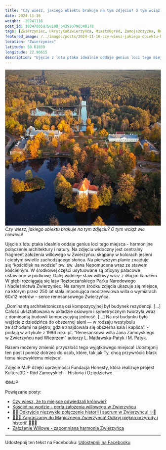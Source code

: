 ```yaml
---
title: "Czy wiesz, jakiego obiektu brakuje na tym zdjęciu? O tym wciąż wie niewielu!"
date: 2024-11-16
weight: -20241116
post_id: 103478058758108_543936798348178
tags: [Zwierzyniec, UkrytyKodZwierzyńca, MiastoOgród, Zamojszczyzna, Roztocze, Lubelskie, villarestituta, turystyka, dziedzictwo, zabytki, krajobrazy, TajemnicePrzeszłości, PodróżeWczasie, MagiczneMiejsce, RoztoczańskiParkNarodowy, NadleśnictwoZwierzyniec]
featured_image: /../images/posts/2024-11-16-czy-wiesz-jakiego-obiektu-brakuje-na-tym-zdjeciu-o-tym.jpg
location: "Zwierzyniec"
latitude: 50.61039
longitude: 22.96615
description: "Ujęcie z lotu ptaka idealnie oddaje genius loci tego miejsca - harmonijne połączenie architektury i natury.  Na zdjęciu widoczny jest centralny fragme..."
---
```


![Czy wiesz, jakiego obiektu brakuje na tym zdjęciu? O tym wciąż wie niewielu!](/images/posts/2024-11-16-czy-wiesz-jakiego-obiektu-brakuje-na-tym-zdjeciu-o-tym.jpg)
*Czy wiesz, jakiego obiektu brakuje na tym zdjęciu? O tym wciąż wie niewielu!*

Ujęcie z lotu ptaka idealnie oddaje genius loci tego miejsca - harmonijne połączenie architektury i natury.
Na zdjęciu widoczny jest centralny fragment założenia willowego w Zwierzyńcu skąpany w kolorach jesieni i ciepłym świetle zachodzącego słońca.
Na pierwszym planie znajduje się “kościółek na wodzie” pw. św. Jana Nepomucena wraz ze stawem kościelnym. W środkowej części usytuowane są oficyny pałacowe ustawione w podkowę. Dalej widnieje staw willowy wraz z długim kanałem. W głębi rozciągają się lasy Roztoczańskiego Parku Narodowego i Nadleśnictwa Zwierzyniec.
Na samym środku zdjęcia ukazuje się miejsce, na którym przez 250 lat stała imponująca  modrzewiowa willa o wymiarach 60x12 metrów – serce renesansowego Zwierzyńca.

„Dominantą architektoniczną osi kompozycyjnej był budynek rezydencji. [...] Całość ukształtowana w układzie osiowym i symetrycznym tworzyła wraz z dominantą budowli kompozycyjną jedność. [...]
Na osi budynku było wejście z dziedzińca do obszernej sieni — w rodzaju westybulu ze schodami na piętro, gdzie znajdowała się obszerna sala i kaplica”. - podają w artykule z 1986 roku pt. “Renesansowa willa Jana Zamoyskiego w Zwierzyńcu nad Wieprzem” autorzy L. Matławska-Patyk i M. Patyk.

Razem możemy zmienić przyszłość tego wyjątkowego miejsca! Udostępnij ten post i pomóż dotrzeć do osób, które, tak jak Ty, chcą przywrócić blask temu niezwykłemu miejscu!

Zdjęcie MJP dzięki uprzejmości Fundacja Honesty, która realizuje projekt Kultura3D - Ród Zamoyskich - Historia i Dziedzictwo.



©MJP

Powiązane posty:
- [Czy wiesz, że to miejsce odwiedzali królowie?](/posts/Czy-wiesz-ze-to-miejsce-odwiedzali-krolowie)
- [Kościół na wodzie - perła założenia willowego w Zwierzyńcu](/posts/Kosciol-na-wodzie-perla-zalozenia-willowego-w-Zwierzyncu)
- [🌟✨ Odkryjcie niezwykłe połączenie historii i sacrum w Zwierzyńcu! ✨🌟](/posts/-Odkryjcie-niezwykle-polaczenie-historii-i-sacrum)
- [🌳🏰🦌 Zapraszamy do Magicznego Zwierzyńca! Odkryj piękno przyrody i historii! 🌳🏰🦌](/posts/-Zapraszamy-do-Magicznego-Zwierzynca-Odkryj-piekno-przyrody)
- [Założenie Willowe - zapomniana harmonia Zwierzyńca](/posts/Zalozenie-Willowe-zapomniana-harmonia-Zwierzynca)


---

Udostępnij ten tekst na Facebooku:
[Udostępnij na Facebooku](https://www.facebook.com/sharer/sharer.php?u=https://stowarzyszeniewachniewskiej.pl/posts/Czy-wiesz-jakiego-obiektu-brakuje-na-tym-zdjeciu-O-tym)

<script type="application/ld+json">
{
  "@context": "https://schema.org",
  "@type": "BlogPosting",
  "headline": "Czy wiesz, jakiego obiektu brakuje na tym zdjęciu? O tym wciąż wie niewielu!",
  "datePublished": "2024-11-16",
  "dateModified": "2024-11-16",
  "author": {
    "@type": "Person",
    "name": "Michał Jan Patyk"
  },
  "publisher": {
    "@type": "Organization",
    "name": "Stowarzyszenie im. Aleksandry Wachniewskiej",
    "logo": {
      "@type": "ImageObject",
      "url": "https://stowarzyszeniewachniewskiej.pl/images/logo/logo.svg"
    }
  },
  "mainEntityOfPage": {
    "@type": "WebPage",
    "@id": "https://stowarzyszeniewachniewskiej.pl/posts/Czy-wiesz-jakiego-obiektu-brakuje-na-tym-zdjeciu-O-tym"
  },
  "image": {
    "@type": "ImageObject",
    "url": "https://stowarzyszeniewachniewskiej.pl/images/posts/2024-11-16-czy-wiesz-jakiego-obiektu-brakuje-na-tym-zdjeciu-o-tym.jpg"
  },
  "articleSection": "Dziedzictwo Kulturowe i Zabytki",
  "keywords": "Zwierzyniec, UkrytyKodZwierzyńca, MiastoOgród, Zamojszczyzna, Roztocze, Lubelskie, villarestituta, turystyka, dziedzictwo, zabytki, krajobrazy, TajemnicePrzeszłości, PodróżeWczasie, MagiczneMiejsce, RoztoczańskiParkNarodowy, NadleśnictwoZwierzyniec",
  "wordCount": 216,
  "articleBody": "Ujęcie z lotu ptaka idealnie oddaje genius loci tego miejsca - harmonijne połączenie architektury i natury. \nNa zdjęciu widoczny jest centralny fragment założenia willowego w Zwierzyńcu skąpany w kolorach jesieni i ciepłym świetle zachodzącego słońca. \nNa pierwszym planie znajduje się “kościółek na wodzie” pw. św. Jana Nepomucena wraz ze stawem kościelnym. W środkowej części usytuowane są oficyny pałacowe ustawione w podkowę. Dalej widnieje staw willowy wraz z długim kanałem. W głębi rozciągają się lasy Roztoczańskiego Parku Narodowego i Nadleśnictwa Zwierzyniec.\nNa samym środku zdjęcia ukazuje się miejsce, na którym przez 250 lat stała imponująca  modrzewiowa willa o wymiarach 60x12 metrów – serce renesansowego Zwierzyńca.\n\n„Dominantą architektoniczną osi kompozycyjnej był budynek rezydencji. [...] Całość ukształtowana w układzie osiowym i symetrycznym tworzyła wraz z dominantą budowli kompozycyjną jedność. [...] \nNa osi budynku było wejście z dziedzińca do obszernej sieni — w rodzaju westybulu ze schodami na piętro, gdzie znajdowała się obszerna sala i kaplica”. - podają w artykule z 1986 roku pt. “Renesansowa willa Jana Zamoyskiego w Zwierzyńcu nad Wieprzem” autorzy L. Matławska-Patyk i M. Patyk.\n\nRazem możemy zmienić przyszłość tego wyjątkowego miejsca! Udostępnij ten post i pomóż dotrzeć do osób, które, tak jak Ty, chcą przywrócić blask temu niezwykłemu miejscu!\n\nZdjęcie dzięki uprzejmości Fundacja Honesty, która realizuje projekt Kultura3D - Ród Zamoyskich - Historia i Dziedzictwo.\n\n               \n\n©MJP",
  "description": "Odkryj piękno Zwierzyńca i jego zabytki.",
  "copyrightHolder": {
    "@type": "Person",
    "name": "Michał Jan Patyk"
  }
}
</script>
<script type="application/ld+json">
{
  "@context": "https://schema.org",
  "@type": "BreadcrumbList",
  "itemListElement": [
    {
      "@type": "ListItem",
      "position": 1,
      "name": "Home",
      "item": "https://stowarzyszeniewachniewskiej.pl"
    },
    {
      "@type": "ListItem",
      "position": 2,
      "name": "posts",
      "item": "https://stowarzyszeniewachniewskiej.pl/posts"
    },
    {
      "@type": "ListItem",
      "position": 3,
      "name": "Czy wiesz, jakiego obiektu brakuje na tym zdjęciu? O tym wciąż wie niewielu!",
      "item": "https://stowarzyszeniewachniewskiej.pl/posts/Czy-wiesz-jakiego-obiektu-brakuje-na-tym-zdjeciu-O-tym"
    }
  ]
}
</script>
